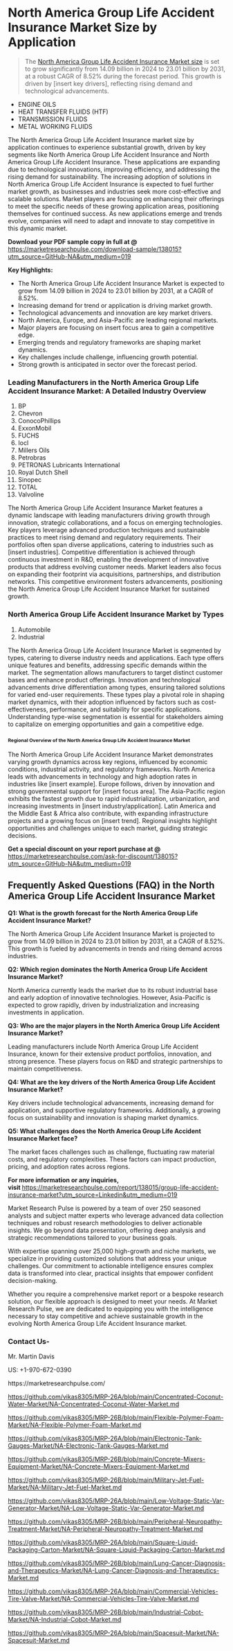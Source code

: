 
<h1>North America Group Life Accident Insurance Market&nbsp;Size by Application</h1><blockquote><p>The <a href="https://marketresearchpulse.com/download-sample/138015?utm_source=GitHub-NA&amp;utm_medium=019">North America Group Life Accident Insurance Market size</a> is set to grow significantly from 14.09 billion in 2024 to 23.01 billion by 2031, at a robust CAGR of 8.52% during the forecast period. This growth is driven by [insert key drivers], reflecting rising demand and technological advancements.</p></blockquote><ul><li>ENGINE OILS<li> HEAT TRANSFER FLUIDS (HTF)<li> TRANSMISSION FLUIDS<li> METAL WORKING FLUIDS</li></ul><p>The North America Group Life Accident Insurance market size by application continues to experience substantial growth, driven by key segments like North America Group Life Accident Insurance and North America Group Life Accident Insurance. These applications are expanding due to technological innovations, improving efficiency, and addressing the rising demand for sustainability. The increasing adoption of solutions in North America Group Life Accident Insurance is expected to fuel further market growth, as businesses and industries seek more cost-effective and scalable solutions. Market players are focusing on enhancing their offerings to meet the specific needs of these growing application areas, positioning themselves for continued success. As new applications emerge and trends evolve, companies will need to adapt and innovate to stay competitive in this dynamic market.</p><p><strong>Download your PDF sample copy in full at @ </strong><a href="https://marketresearchpulse.com/download-sample/138015?utm_source=GitHub-NA&amp;utm_medium=019">https://marketresearchpulse.com/download-sample/138015?utm_source=GitHub-NA&amp;utm_medium=019</a></p><p><strong>Key Highlights: </strong></p><ul><li>The North America Group Life Accident Insurance Market is expected to grow from 14.09 billion in 2024 to 23.01 billion by 2031, at a CAGR of 8.52%.</li><li>Increasing demand for trend or application is driving market growth.</li><li>Technological advancements and innovation are key market drivers.</li><li>North America, Europe, and Asia-Pacific are leading regional markets.</li><li>Major players are focusing on insert focus area to gain a competitive edge.</li><li>Emerging trends and regulatory frameworks are shaping market dynamics.</li><li>Key challenges include challenge, influencing growth potential.</li><li>Strong growth is anticipated in sector over the forecast period.</li></ul><h3>Leading Manufacturers in the North America Group Life Accident Insurance Market: A Detailed Industry Overview</h3><ol><li>BP</li><li>Chevron</li><li>ConocoPhillips</li><li>ExxonMobil</li><li>FUCHS</li><li>Iocl</li><li>Millers Oils</li><li>Petrobras</li><li>PETRONAS Lubricants International</li><li>Royal Dutch Shell</li><li>Sinopec</li><li>TOTAL</li><li>Valvoline</li></ol><div class="flex max-w-full flex-col flex-grow"><div class="min-h-8 text-message flex w-full flex-col items-end gap-2 whitespace-normal break-words [.text-message+&amp;]:mt-5" dir="auto" data-message-author-role="assistant" data-message-id="fd8432e4-4910-450d-b182-61b7bfb0a01f" data-message-model-slug="gpt-4o"><div class="flex w-full flex-col gap-1 empty:hidden first:pt-[3px]"><div class="markdown prose w-full break-words dark:prose-invert light"><p>The North America Group Life Accident Insurance Market features a dynamic landscape with leading manufacturers driving growth through innovation, strategic collaborations, and a focus on emerging technologies. Key players leverage advanced production techniques and sustainable practices to meet rising demand and regulatory requirements. Their portfolios often span diverse applications, catering to industries such as [insert industries]. Competitive differentiation is achieved through continuous investment in R&amp;D, enabling the development of innovative products that address evolving customer needs. Market leaders also focus on expanding their footprint via acquisitions, partnerships, and distribution networks. This competitive environment fosters advancements, positioning the North America Group Life Accident Insurance Market for sustained growth.</p></div></div></div></div><h3>North America Group Life Accident Insurance Market by Types</h3><ol><li>Automobile<li> Industrial</li></ol><div class="flex max-w-full flex-col flex-grow"><div class="min-h-8 text-message flex w-full flex-col items-end gap-2 whitespace-normal break-words [.text-message+&amp;]:mt-5" dir="auto" data-message-author-role="assistant" data-message-id="084470be-0bb7-4664-bddf-5156b4f41249" data-message-model-slug="gpt-4o-mini"><div class="flex w-full flex-col gap-1 empty:hidden first:pt-[3px]"><div class="markdown prose w-full break-words dark:prose-invert light"><p>The North America Group Life Accident Insurance Market is segmented by types, catering to diverse industry needs and applications. Each type offers unique features and benefits, addressing specific demands within the market. The segmentation allows manufacturers to target distinct customer bases and enhance product offerings. Innovation and technological advancements drive differentiation among types, ensuring tailored solutions for varied end-user requirements. These types play a pivotal role in shaping market dynamics, with their adoption influenced by factors such as cost-effectiveness, performance, and suitability for specific applications. Understanding type-wise segmentation is essential for stakeholders aiming to capitalize on emerging opportunities and gain a competitive edge.</p></div></div></div></div><h3><span style="font-size: 11px;">Regional Overview of the North America Group Life Accident Insurance Market</span></h3><div class="flex max-w-full flex-col flex-grow"><div class="min-h-8 text-message flex w-full flex-col items-end gap-2 whitespace-normal break-words [.text-message+&amp;]:mt-5" dir="auto" data-message-author-role="assistant" data-message-id="e9038762-ce64-4e30-91c9-9bd413514231" data-message-model-slug="gpt-4o-mini"><div class="flex w-full flex-col gap-1 empty:hidden first:pt-[3px]"><div class="markdown prose w-full break-words dark:prose-invert light"><p>The North America Group Life Accident Insurance Market demonstrates varying growth dynamics across key regions, influenced by economic conditions, industrial activity, and regulatory frameworks. North America leads with advancements in technology and high adoption rates in industries like [insert example]. Europe follows, driven by innovation and strong governmental support for [insert focus area]. The Asia-Pacific region exhibits the fastest growth due to rapid industrialization, urbanization, and increasing investments in [insert industry/application]. Latin America and the Middle East &amp; Africa also contribute, with expanding infrastructure projects and a growing focus on [insert trend]. Regional insights highlight opportunities and challenges unique to each market, guiding strategic decisions.</p></div></div></div></div><p><strong>Get a special discount on your report purchase at @ </strong><a href="https://marketresearchpulse.com/ask-for-discount/138015?utm_source=GitHub-NA&amp;utm_medium=019">https://marketresearchpulse.com/ask-for-discount/138015?utm_source=GitHub-NA&amp;utm_medium=019</a></p><h2>Frequently Asked Questions (FAQ) in the North America Group Life Accident Insurance Market</h2><p><strong>Q1: What is the growth forecast for the North America Group Life Accident Insurance Market?</strong></p><p>The North America Group Life Accident Insurance Market is projected to grow from 14.09 billion in 2024 to 23.01 billion by 2031, at a CAGR of 8.52%. This growth is fueled by advancements in trends and rising demand across industries.</p><p><strong>Q2: Which region dominates the North America Group Life Accident Insurance Market?</strong></p><p>North America currently leads the market due to its robust industrial base and early adoption of innovative technologies. However, Asia-Pacific is expected to grow rapidly, driven by industrialization and increasing investments in application.</p><p><strong>Q3: Who are the major players in the North America Group Life Accident Insurance Market?</strong></p><p>Leading manufacturers include North America Group Life Accident Insurance, known for their extensive product portfolios, innovation, and strong presence. These players focus on R&amp;D and strategic partnerships to maintain competitiveness.</p><p><strong>Q4: What are the key drivers of the North America Group Life Accident Insurance Market?</strong></p><p>Key drivers include technological advancements, increasing demand for application, and supportive regulatory frameworks. Additionally, a growing focus on sustainability and innovation is shaping market dynamics.</p><p><strong>Q5: What challenges does the North America Group Life Accident Insurance Market face?</strong></p><p>The market faces challenges such as challenge, fluctuating raw material costs, and regulatory complexities. These factors can impact production, pricing, and adoption rates across regions.</p><p><strong>For more information or any inquiries, visit&nbsp;</strong><a href="https://marketresearchpulse.com/report/138015/group-life-accident-insurance-market?utm_source=Linkedin&utm_medium=019">https://marketresearchpulse.com/report/138015/group-life-accident-insurance-market?utm_source=Linkedin&utm_medium=019</a></p><p>Market Research Pulse is powered by a team of over 250 seasoned analysts and subject matter experts who leverage advanced data collection techniques and robust research methodologies to deliver actionable insights. We go beyond data presentation, offering deep analysis and strategic recommendations tailored to your business goals.</p><p>With expertise spanning over 25,000 high-growth and niche markets, we specialize in providing customized solutions that address your unique challenges. Our commitment to actionable intelligence ensures complex data is transformed into clear, practical insights that empower confident decision-making.</p><p>Whether you require a comprehensive market report or a bespoke research solution, our flexible approach is designed to meet your needs. At Market Research Pulse, we are dedicated to equipping you with the intelligence necessary to stay competitive and achieve sustainable growth in the evolving North America Group Life Accident Insurance market.</p><h3><strong>Contact Us-</strong></h3><p>Mr. Martin Davis</p><p>US: +1-970-672-0390</p><p>https://marketresearchpulse.com/</p><p><a href="https://github.com/vikas8305/MRP-26A/blob/main/Concentrated-Coconut-Water-Market/NA-Concentrated-Coconut-Water-Market.md">https://github.com/vikas8305/MRP-26A/blob/main/Concentrated-Coconut-Water-Market/NA-Concentrated-Coconut-Water-Market.md</a></p><p><a href="https://github.com/vikas8305/MRP-26B/blob/main/Flexible-Polymer-Foam-Market/NA-Flexible-Polymer-Foam-Market.md">https://github.com/vikas8305/MRP-26B/blob/main/Flexible-Polymer-Foam-Market/NA-Flexible-Polymer-Foam-Market.md</a></p><p><a href="https://github.com/vikas8305/MRP-26A/blob/main/Electronic-Tank-Gauges-Market/NA-Electronic-Tank-Gauges-Market.md">https://github.com/vikas8305/MRP-26A/blob/main/Electronic-Tank-Gauges-Market/NA-Electronic-Tank-Gauges-Market.md</a></p><p><a href="https://github.com/vikas8305/MRP-26B/blob/main/Concrete-Mixers-Equipment-Market/NA-Concrete-Mixers-Equipment-Market.md">https://github.com/vikas8305/MRP-26B/blob/main/Concrete-Mixers-Equipment-Market/NA-Concrete-Mixers-Equipment-Market.md</a></p><p><a href="https://github.com/vikas8305/MRP-26B/blob/main/Military-Jet-Fuel-Market/NA-Military-Jet-Fuel-Market.md">https://github.com/vikas8305/MRP-26B/blob/main/Military-Jet-Fuel-Market/NA-Military-Jet-Fuel-Market.md</a></p><p><a href="https://github.com/vikas8305/MRP-26A/blob/main/Low-Voltage-Static-Var-Generator-Market/NA-Low-Voltage-Static-Var-Generator-Market.md">https://github.com/vikas8305/MRP-26A/blob/main/Low-Voltage-Static-Var-Generator-Market/NA-Low-Voltage-Static-Var-Generator-Market.md</a></p><p><a href="https://github.com/vikas8305/MRP-26B/blob/main/Peripheral-Neuropathy-Treatment-Market/NA-Peripheral-Neuropathy-Treatment-Market.md">https://github.com/vikas8305/MRP-26B/blob/main/Peripheral-Neuropathy-Treatment-Market/NA-Peripheral-Neuropathy-Treatment-Market.md</a></p><p><a href="https://github.com/vikas8305/MRP-26A/blob/main/Square-Liquid-Packaging-Carton-Market/NA-Square-Liquid-Packaging-Carton-Market.md">https://github.com/vikas8305/MRP-26A/blob/main/Square-Liquid-Packaging-Carton-Market/NA-Square-Liquid-Packaging-Carton-Market.md</a></p><p><a href="https://github.com/vikas8305/MRP-26B/blob/main/Lung-Cancer-Diagnosis-and-Therapeutics-Market/NA-Lung-Cancer-Diagnosis-and-Therapeutics-Market.md">https://github.com/vikas8305/MRP-26B/blob/main/Lung-Cancer-Diagnosis-and-Therapeutics-Market/NA-Lung-Cancer-Diagnosis-and-Therapeutics-Market.md</a></p><p><a href="https://github.com/vikas8305/MRP-26A/blob/main/Commercial-Vehicles-Tire-Valve-Market/NA-Commercial-Vehicles-Tire-Valve-Market.md">https://github.com/vikas8305/MRP-26A/blob/main/Commercial-Vehicles-Tire-Valve-Market/NA-Commercial-Vehicles-Tire-Valve-Market.md</a></p><p><a href="https://github.com/vikas8305/MRP-26B/blob/main/Industrial-Cobot-Market/NA-Industrial-Cobot-Market.md">https://github.com/vikas8305/MRP-26B/blob/main/Industrial-Cobot-Market/NA-Industrial-Cobot-Market.md</a></p><p><a href="https://github.com/vikas8305/MRP-26A/blob/main/Spacesuit-Market/NA-Spacesuit-Market.md">https://github.com/vikas8305/MRP-26A/blob/main/Spacesuit-Market/NA-Spacesuit-Market.md</a></p>
